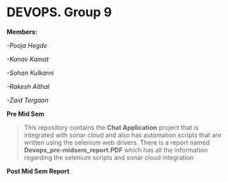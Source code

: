 # DEVOPS. Group 9

**Members:** 

_-Pooja Hegde_

_-Kanav Kamat_

_-Sohan Kulkarni_

_-Rakesh Aithal_

_-Zaid Tergaon_
 
 
**Pre Mid Sem**

> This repository contains the **Chat Application** project that is integrated with sonar cloud and also has automation scripts that are written using the selenium web drivers.
> There is a report named **Devops_pre-midsem_report.PDF** which has all the information regarding the selenium scripts and sonar cloud integration
   

**Post Mid Sem Report**
